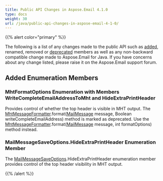 ```yaml
---
title: Public API Changes in Aspose.Email 4.1.0
type: docs
weight: 30
url: /java/public-api-changes-in-aspose-email-4-1-0/
---
```


{{% alert color="primary" %}} 

The following is a list of any changes made to the public API such as [added](/email/java/public-api-changes-in-aspose-email-4-1-0/), renamed, removed or [deprecated](/email/java/public-api-changes-in-aspose-email-4-1-0/) members as well as any non-backward compatible change made to Aspose.Email for Java. If you have concerns about any change listed, please raise it on the Aspose.Email support forum.
## **Added Enumeration Members**
### **MhtFormatOptions Enumeration with Members WriteCompleteEmailAddressToMht and HideExtraPrintHeader**

Provides control of whether the top header is visible in MHT output. The [MhtMessageFormatter](https://apireference.aspose.com/email/java/com.aspose.email/MhtFormatOptions).format([MailMessage](https://apireference.aspose.com/email/java/com.aspose.email.class-use/MailMessage) message, Boolean writeCompleteEmailAddress) method is marked as deprecated. Use the [MhtMessageFormatter](https://apireference.aspose.com/email/java/com.aspose.email/MhtFormatOptions).format([MailMessage](https://apireference.aspose.com/email/java/com.aspose.email.class-use/MailMessage) message, int formatOptions) method instead.
### **MailMessageSaveOptions.HideExtraPrintHeader Enumeration Member**
The [MailMessageSaveOptions](https://apireference.aspose.com/email/java/com.aspose.email/SaveOptions).HideExtraPrintHeader enumeration member provides control of the top header visibility in MHT output.

{{% /alert %}}
